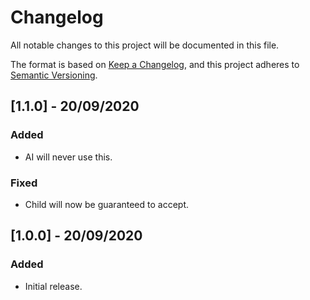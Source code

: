 # Changelog
All notable changes to this project will be documented in this file.

The format is based on [Keep a Changelog](https://keepachangelog.com/en/1.0.0/),
and this project adheres to [Semantic Versioning](https://semver.org/spec/v2.0.0.html).

## [1.1.0] - 20/09/2020

### Added

- AI will never use this.

### Fixed

- Child will now be guaranteed to accept.

## [1.0.0] - 20/09/2020

### Added

- Initial release.
